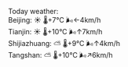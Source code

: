 Today weather:  
Beijing: ☀️ 🌡️+7°C 🌬️←4km/h  
Tianjin: ☀️ 🌡️+10°C 🌬️↑7km/h  
Shijiazhuang: ⛅️  🌡️+9°C 🌬️↑4km/h  
Tangshan: ⛅️  🌡️+10°C 🌬️↗6km/h  
